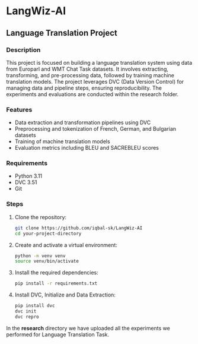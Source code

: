 # LangWiz-AI

## Language Translation Project

### Description

This project is focused on building a language translation system using data from Europarl and WMT Chat Task datasets. It involves extracting, transforming, and pre-processing data, followed by training machine translation models. The project leverages DVC (Data Version Control) for managing data and pipeline steps, ensuring reproducibility. The experiments and evaluations are conducted within the research folder.

### Features

- Data extraction and transformation pipelines using DVC
- Preprocessing and tokenization of French, German, and Bulgarian datasets
- Training of machine translation models
- Evaluation metrics including BLEU and SACREBLEU scores

### Requirements

- Python 3.11
- DVC 3.51
- Git

### Steps

1. Clone the repository:
    ```bash
    git clone https://github.com/iqbal-sk/LangWiz-AI
    cd your-project-directory
    ```
2. Create and activate a virtual environment:
    ```bash
    python -m venv venv
    source venv/bin/activate
    ```
3. Install the required dependencies:
    ```bash
    pip install -r requirements.txt
    ```
4. Install DVC, Initialize and Data Extraction:
    ```bash
    pip install dvc
    dvc init
    dvc repro
    ```

In the **research** directory we have uploaded all the experiments we performed for Language Translation Task.
